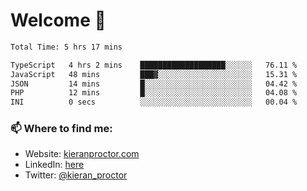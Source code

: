 # Welcome 🦘

<!--START_SECTION:waka-->

```txt
Total Time: 5 hrs 17 mins

TypeScript   4 hrs 2 mins    ███████████████████░░░░░░   76.11 %
JavaScript   48 mins         ███▓░░░░░░░░░░░░░░░░░░░░░   15.31 %
JSON         14 mins         █░░░░░░░░░░░░░░░░░░░░░░░░   04.42 %
PHP          12 mins         █░░░░░░░░░░░░░░░░░░░░░░░░   04.08 %
INI          0 secs          ░░░░░░░░░░░░░░░░░░░░░░░░░   00.04 %
```

<!--END_SECTION:waka-->

### 📫 Where to find me:

-   Website: [kieranproctor.com](https://kieranproctor.com/)
-   LinkedIn: [here](https://www.linkedin.com/in/kieran-proctor-086b5a159/)
-   Twitter: [@kieran_proctor](https://twitter.com/kieran_proctor)
